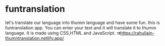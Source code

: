 # funtranslation
let's translate our language into thumm language and have some fun.
this is funtranslation app. You can enter your text and it will translate it to thumm language.
It is made using CSS,HTML and JavaScript.
⇉https://rahuljain-thumntranslation.netlify.app/
